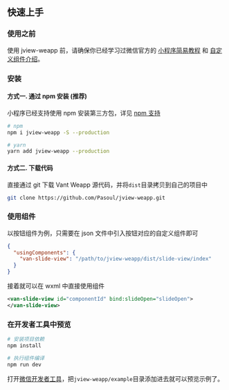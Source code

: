 ## 快速上手

### 使用之前

使用 jview-weapp 前，请确保你已经学习过微信官方的 [小程序简易教程](https://mp.weixin.qq.com/debug/wxadoc/dev/) 和 [自定义组件介绍](https://developers.weixin.qq.com/miniprogram/dev/framework/custom-component/)。

### 安装

#### 方式一. 通过 npm 安装 (推荐)

小程序已经支持使用 npm 安装第三方包，详见 [npm 支持](https://developers.weixin.qq.com/miniprogram/dev/devtools/npm.html?search-key=npm)

```bash
# npm
npm i jview-weapp -S --production

# yarn
yarn add jview-weapp --production
```

#### 方式二. 下载代码

直接通过 git 下载 Vant Weapp 源代码，并将`dist`目录拷贝到自己的项目中
```bash
git clone https://github.com/Pasoul/jview-weapp.git
```

### 使用组件

以按钮组件为例，只需要在 json 文件中引入按钮对应的自定义组件即可

```json
{
  "usingComponents": {
    "van-slide-view": "/path/to/jview-weapp/dist/slide-view/index"
  }
}
```

接着就可以在 wxml 中直接使用组件

```xml
<van-slide-view id="componentId" bind:slideOpen="slideOpen">
</van-slide-view>
```

### 在开发者工具中预览

```bash
# 安装项目依赖
npm install

# 执行组件编译
npm run dev
```

打开[微信开发者工具](https://mp.weixin.qq.com/debug/wxadoc/dev/devtools/download.html)，把`jview-weapp/example`目录添加进去就可以预览示例了。
